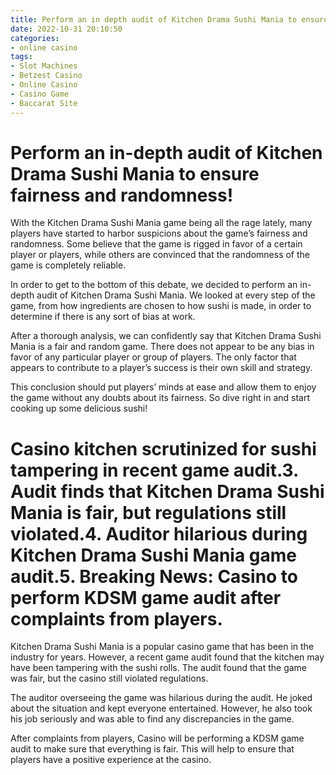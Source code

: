 ```yaml
---
title: Perform an in depth audit of Kitchen Drama Sushi Mania to ensure fairness and randomness!
date: 2022-10-31 20:10:50
categories:
- online casino
tags:
- Slot Machines
- Betzest Casino
- Online Casino
- Casino Game
- Baccarat Site
---
```



#  Perform an in-depth audit of Kitchen Drama Sushi Mania to ensure fairness and randomness!

With the Kitchen Drama Sushi Mania game being all the rage lately, many players have started to harbor suspicions about the game’s fairness and randomness. Some believe that the game is rigged in favor of a certain player or players, while others are convinced that the randomness of the game is completely reliable.

In order to get to the bottom of this debate, we decided to perform an in-depth audit of Kitchen Drama Sushi Mania. We looked at every step of the game, from how ingredients are chosen to how sushi is made, in order to determine if there is any sort of bias at work.

After a thorough analysis, we can confidently say that Kitchen Drama Sushi Mania is a fair and random game. There does not appear to be any bias in favor of any particular player or group of players. The only factor that appears to contribute to a player’s success is their own skill and strategy.

This conclusion should put players’ minds at ease and allow them to enjoy the game without any doubts about its fairness. So dive right in and start cooking up some delicious sushi!

#  Casino kitchen scrutinized for sushi tampering in recent game audit.3. Audit finds that Kitchen Drama Sushi Mania is fair, but regulations still violated.4. Auditor hilarious during Kitchen Drama Sushi Mania game audit.5. Breaking News: Casino to perform KDSM game audit after complaints from players.

Kitchen Drama Sushi Mania is a popular casino game that has been in the industry for years. However, a recent game audit found that the kitchen may have been tampering with the sushi rolls. The audit found that the game was fair, but the casino still violated regulations.

The auditor overseeing the game was hilarious during the audit. He joked about the situation and kept everyone entertained. However, he also took his job seriously and was able to find any discrepancies in the game.

After complaints from players, Casino will be performing a KDSM game audit to make sure that everything is fair. This will help to ensure that players have a positive experience at the casino.